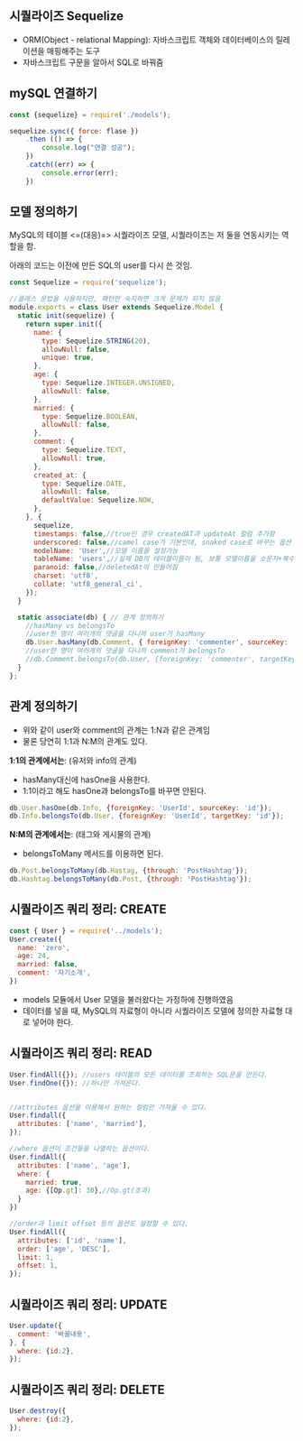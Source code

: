## 시퀄라이즈 Sequelize
- ORM(Object - relational Mapping): 자바스크립트 객체와 데이터베이스의 릴레이션을 매핑해주는 도구
- 자바스크립트 구문을 알아서 SQL로 바꿔줌

## mySQL 연결하기
``` javascript
const {sequelize} = require('./models');

sequelize.sync({ force: flase })
    .then (() => {
        console.log("연결 성공");
    })
    .catch((err) => {
        console.error(err);
    })
```
## 모델 정의하기
MySQL의 테이블 <=(대응)=> 시퀄라이즈 모델, 시퀄라이즈는 저 둘을 연동시키는 역할을 함.

아래의 코드는 이전에 만든 SQL의 user를 다시 쓴 것임.
```javascript
const Sequelize = require('sequelize');

//클래스 문법을 사용하지만, 패턴만 숙지하면 크게 문제가 되지 않음
module.exports = class User extends Sequelize.Model {
  static init(sequelize) {
    return super.init({
      name: {
        type: Sequelize.STRING(20),
        allowNull: false,
        unique: true,
      },
      age: {
        type: Sequelize.INTEGER.UNSIGNED,
        allowNull: false,
      },
      married: {
        type: Sequelize.BOOLEAN,
        allowNull: false,
      },
      comment: {
        type: Sequelize.TEXT,
        allowNull: true,
      },
      created_at: {
        type: Sequelize.DATE,
        allowNull: false,
        defaultValue: Sequelize.NOW,
      },
    }, {
      sequelize,
      timestamps: false,//true인 경우 createdAT과 updateAt 컬럼 추가함
      underscored: false,//camel case가 기본인데, snaked case로 바꾸는 옵션
      modelName: 'User',//모델 이름을 설정가능
      tableName: 'users',//실제 DB의 테이블이름이 됨, 보통 모델이름을 소문자+복수형으로 적음
      paranoid: false,//deletedAt이 만들어짐
      charset: 'utf8',
      collate: 'utf8_general_ci',
    });
  }

  static associate(db) { // 관계 정의하기
    //hasMany vs belongsTo
    //user한 명이 여러개의 댓글을 다니까 user가 hasMany
    db.User.hasMany(db.Comment, { foreignKey: 'commenter', sourceKey: 'id' });
    //user한 명이 여러개의 댓글을 다니까 comment가 belongsTo
    //db.Comment.belongsTo(db.User, {foreignKey: 'commenter', targetKey: 'id'});
  }
};
```

## 관계 정의하기
- 위와 같이 user와 comment의 관계는 1:N과 같은 관계임
- 물론 당연히 1:1과 N:M의 관계도 있다.

__1:1의 관계에서는__: (유저와 info의 관계)
- hasMany대신에 hasOne을 사용한다.
- 1:1이라고 해도 hasOne과 belongsTo를 바꾸면 안된다.
```javascript
db.User.hasOne(db.Info, {foreignKey: 'UserId', sourceKey: 'id'});
db.Info.belongsTo(db.User, {foreignKey: 'UserId', targetKey: 'id'});
```

__N:M의 관계에서는__: (태그와 게시물의 관계)
- belongsToMany 메서드를 이용하면 된다.
```javascript
db.Post.belongsToMany(db.Hastag, {through: 'PostHashtag'});
db.Hashtag.belongsToMany(db.Post, {through: 'PostHashtag'});
```

## 시퀄라이즈 쿼리 정리: CREATE
```javascript
const { User } = require('../models');
User.create({
  name: 'zero',
  age: 24,
  married: false,
  comment: '자기소개',
})
```
- models 모듈에서 User 모델을 불러왔다는 가정하에 진행하였음
- 데이터를 넣을 때, MySQL의 자료형이 아니라 시퀄라이즈 모델에 정의한 자료형 대로 넣어야 한다.

## 시퀄라이즈 쿼리 정리: READ
```javascript
User.findAll({}); //users 테이블의 모든 데이터를 조회하는 SQL문을 만든다.
User.findOne({}); //하나만 가져온다.


//attributes 옵션을 이용해서 원하는 컬럼만 가져올 수 있다.
User.findall({
  attributes: ['name', 'married'],
});

//where 옵션이 조건들을 나열하는 옵션이다.
User.findAll({
  attributes: ['name', 'age'],
  where: {
    married: true,
    age: {[Op.gt]: 30},//Op.gt(초과)
  }
})

//order과 limit offset 등의 옵션도 설정할 수 있다.
User.findAll({
  attributes: ['id', 'name'],
  order: ['age', 'DESC'],
  limit: 1,
  offset: 1,
});
```

## 시퀄라이즈 쿼리 정리: UPDATE
```javascript
User.update({
  comment: '바꿀내용',
}, {
  where: {id:2},
});
```

## 시퀄라이즈 쿼리 정리: DELETE
```javascript
User.destroy({
  where: {id:2},
});
```
